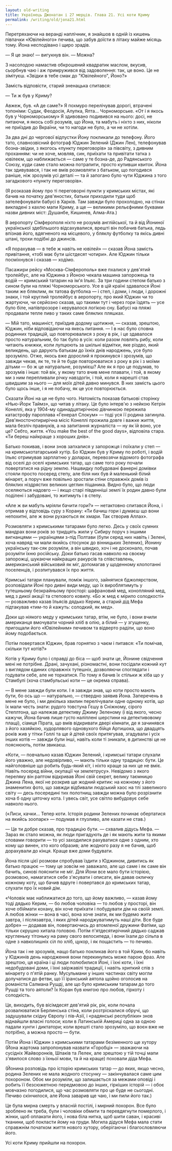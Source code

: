 ```yaml
---
layout: old-writing
title: Українець Джонатан і 27 мерців. Глава 21. Усі коти Криму
permalink: /writing/old/jona21.html
---
```


Перетряхаючи на веранді наплічник, я знайшов в одній із кишень півпачки «Ювілейного» печива, що забув доїсти в літаку майже місяць тому. Йона несподівано і щиро зрадів.

— Я це знаю! — вигукнув він. — Можна?

З насолодою намастив обкрошений квадратик маслом, вкусив, сьорбнув чаю і аж примружився від задоволення: так, це воно. Це не зімітуєш. «Звідки в тебе смак до "Ювілейного", Йоно?»

Замість відповісти, старий зненацька спитався:

— Ти ж був у Криму?

Авжеж, був. «А де саме?» Я похмуро перелічував дорогі, втрачені топоніми: Судак, Феодосія, Алупка, Ялта... Чорноморське. «От і я якось був у Чорноморському» Я здивовано подивився на нього: досі, не питаючи, я якось собі розумів, що Йона, та мабуть і ніхто з них, ніколи не приїздив до Вкраїни, чи то нагоди не було, а чи не хотіли.

За два дні до чергової відпустки Йону покликали до телефону. Його тато, славнозвісний фотограф Юджин Зелений (Джин Лен), телефонував бозна-звідки, з якогось «пункту переговорів» за півсвіту, з дивним проханням: чи не хоче, мовляв, син, приїхати та привітати татка з ювілеєм, що наближається — саме у те бозна-де, до Радянського Союзу, куди саме стало можна потрапити, просто купивши квиток. Йона так здивувався, і так не вмів розмовляти з батьком, що погодився раніше, ніж зрозумів усі деталі — та й запогано було чути Юджина з того загадкового «пункту переговорів».

(Я розказав йому про ті переговорні пункти у кримських містах, які бачив на початку дев'яностих, батьки приходили туди щоб зателефонувати бабусі в Харків. Там завжди було прохолодно, на стінах викладені з кахлю мапи Криму, а ще — великими рельєфними буквами назви дивних міст: Душанбе, Кишинев, Алма-Ата.)

В аеропорту Сімферополя ніхто не розумів англійської, та й від Йониної української здебільшого відсахувалися, врешті він побачив батька, ледь впізнав його, вдягненого на місцевого, у бляклу футболку та якісь дивні штані, трохи подібні до джинсів.

«Я порахував — в тебе ж навіть не ювілей» — сказав Йона замість привітання, «тобі має бути шістдесят чотири». Але Юджин тільки посміхнувся і сказав — ходімо.

Пасажири рейсу «Москва-Сімферополь» вже пхалися у дев'ятий тролейбус, але на Юджина з Йоною чекала машина запорожець та водій — кримський татарин на ім'я Ільяс. За три години степом батько з сином були на пляжі Чорноморського. Усе в цій країні здавалося Йоні таким же бляклим, як татова футболка — і степ, і доми, і люди, і дорожні знаки, і той круглий тролейбус в аеропорту, про який Юджин чи то жартуючи, чи серйозно сказав, що такими тут і через гори їздять — усе було біле, напівпрозоре і керувалося логікою сну. Бабусі на пляжі продавали тепле пиво у таких саме бляклих пляшках.

— Мій тато, машиніст, приїздив додому щотижня, — сказав, зрештою, Юджин, ніби відповідаючи на якесь питання. — І в нас було сповна родинних традицій, що повторювалися з року в рік, і це здавалося просто натуральним, бо так було в усіх: коли разом ловлять рибу, коли читають книжки, коли лупцюють за шкільні відмітки, яке різдво, який великдень, що дарують батькам до їхніх днів народжень, усе було зрозуміло. Отже, якось вже дорослий я прокинувся і зрозумів, що завжди чекав, як те, те й те буде повторюватися з року в рік і з моїми дітьми — бо ж це натуральне, розумієш? Але як я про це подумав, то зрозумів і інше: той вік, у якому тато вчив мене плавати, і той, в якому ми з ним перепливали річку навздогін, і той, коли я нарешті став швидшим за нього — для моїх дітей давно минувся. В них замість цього було щось інше, і я не побачу, як це усе повторюється.

Сказати Йоні на це не було чого. Натомість показав батькові сторінку «Нью-Йорк Таймз», що читав у літаку. Це було інтерв'ю з нейкою Кетрін Конеллі, яка у 1904-му одинадцятирічною дівчинкою пережила катастрофу пароплава «Генерал Слокум» — тоді уся її родина загинула. Дев'яносточотирирічна місіс Конеллі прожила довге і важке життя, мала безліч правнуків, а на запитання журналіста — ну як їй воно, усе це? Себто, життя. «You make the best of the good days», відповіла стара. «Ти береш найкраще з хороших днів».

Батько покивав, і вони знов запхалися у запорожця і поїхали у степ — на кримськотатарський хутір. Бо Юджин був у Криму по роботі, і водій Ільяс отримував зарплатню у доларах, перевозячи відомого фотографа від оселі до оселі кримських татар, що саме того року почали повертатися на рідну землю. Нашвидку побудовані фанерні домівки стояли просто посеред степу, але біля них був й маленький білий мінарет, а поруч вже повільно зростали стіни справжніх домів із бляклих ніздрястих великих цеглин піщаника. Видно було, що люди оселяються надовго — і якщо старі південніші землі їх родин давно були поділені і забудовані, то житимуть і в степу.

«Але ж ви мабуть мріяли бачити гори?» — нетактовно спитався Йона, і отримав у відповідь суру з Корану: «Ти бачиш гори і думаєш що вони непохитні, але ж вони рухаються як хмари. Так створив Аллах».

Розмовляти з кримськими татарами було легко. Десь у своїх сумних мандрах вони років зо тридцять жили у Сибиру поруч з іншими вигнанцями — українцями з-під Полтави (були серед них навіть і Зелені, хоча навряд чи мали якийсь стосунок до вінницьких Зелених), Йонину українську так-сяк розуміли, а він швидко, хоч і не досконало, почав розуміти їхню російську. Доки батько гасав навколо на своєму запорожці, шукаючи найкращих ракурсів та співставлень, американський військовий як міг, допомагав у щоденному клопотанні поселенців, і розпитувався їх про життя.

Кримські татари планували, поміж іншого, зайнятися бджолярством, розповідали Йоні про дивні види меду, що їх вироблятимуть у тутешньому безкрайньому просторі: шафрановий мед, конопляний мед, мед з дикої акації та степового ковилу. «Бо ж мед є мірило солодкості» — розважливо казав Ільясів дядько Керим, а старий дід Мефа підтакував «тим-то й кажуть: солодкий, як мед».

Доки що ніякого меду у кримських татар, втім, не було, і вони вчили американця вмочувати чорний хліб в олію, а білий — у згущенку, пригощали його «Ювілейним» печивом та відверто раділи, що воно йому подобається.

Потім повертався Юджин, брав горнятко з чаєм і питався: «Ти помічав, скільки тут котів?»

Котів у Криму було і справді до біса — щоб знати це, Йонине свідчення мені не потрібне. Драні, зачухані, різномастні, вони посідали кожний кут з виглядом єдиних справжніх тутешніх, дозволяючи споглядати і годувати себе, але не торкатися. По тому я бачив їх стільки ж хіба що у Стамбулі (хоча стамбульські коти — це окрема справа).

— В мене завжди були коти. І я завжди знав, що коти просто мають бути, бо ось що — натурально, — ствердно заявив Йона. Заперечень в мене не було, і ми декілька хвилин перелічували одне одному котів, що їх мали честь знати: рудого товстуна Гєшу в Сніжному, сірого Степлтона, що належав детективу Джиму Зеленому (і від якого, чесно кажучи, Йона бачив лише густо наліплені шерстини на детективовому плащі), сіамця Пірата, що вмів відкривати двері кімнати, де я зачинявся з його хазяйкою, худорлявого одновухого бійця Артишока, що двадцять років жив у тітки Голлі та ще й дітей своїх притягував, згадували і усіх інших котів — завжди були інші, навіть коли ті зникали, в дитинстві це не пояснюють, потім звикаєш.

«Коти, — повчально казав Юджин Зелений, і кримські татари слухали його уважно, але недовірливо, — мають тільки одну традицію: бути. Це найголовніше що робить будь-який кіт, і ніхто краще за них це не вміє. Навіть посеред війни, окупації чи землетрусу». Невідомо з якого переляку він раптом відкривав Йоні свій секрет, велику таємницю Джина Лена, якої не розкрив ще жодний критик: на кожному з його знаменитих фото, що завжди відбивали людський хаос на тлі завеликого світу — десь посередині тих полотнищ завжди можна було розрізнити хоча б одну цяточку кота. І увесь світ, усе світло вибудовує себе навколо нього.

(«Лиси, качки... Тепер коти. Історія родини Зелених починає обертатися на якийсь зоопарк» — подумав я глузливо, але казати не став.)

— Це ти добре сказав, про традицію бути. — схвалив дідусь Мефа. — Зараз як стало можна, як люди пригадують де і як мають жити та якими словами говорити — то усі заходилися рахуватися одне з одним, хто кому що винен, хто кого образив; але жодного разу я не бачив, щоб дорахували до кінця. Краще вже доми будувати.

Йона після цієї розмови спробував їздити з Юджином, дивитись як батько працює — тому це зовсім не заважало, але що саме і як саме він бачить, синові пояснити не міг. Для Йони все мало бути історією, розмовою, намагатися себе з'ясувати і описати, він давав окличку кожному коту, що бачив вдруге і повертався до кримських татар, слухати про їх новий дім.

«Чоловік має наближатися до того, що йому важливо, — казав йому тоді дядько Керим, — бо любов чоловіка — то любов у просторі, він хоче обіймати кохану, він хоче приїхати і побудувати дім на своїй землі. А любов жінки — вона в часі, вона хоче знати, як ми будемо жити завтра, і післязавтра, і яких дітей народжуватимуть наші діти. Все буде добре» — додавав він, повертаючись до втомленої дружини Фатіми, що тільки скрушно хитала головою. Потім п'ятдесятирічний дядько саджав кругленьку тітоньку на раму свого велосипеда, і вони їхали до сільпа в одне з навколишніх сіл по хліб, цукор, і як пощастить — то печиво.

Йона так і не зрозумів, нащо батько покликав його в той Крим, бо навіть у Юджинів день народження вони перекинулись може парою фраз. Але зрештою, ця країна і ці люди полюбилися Йоні, і їхні коти, і їхні недобудовані доми, і їхні заіржавілі традиції, і навіть хрипкий спів з мінарету о п'ятій ранку. Мусульмани у інших частинах світу могли долучатися до фетви, що її іранський аятола щойно оголосив на романіста Салмана Рушді, але що було кримським татарам до того Рушді та того аятоли? Їх Коран був книгою про любов, гіркоту і солодкість.

Це, виходить, був вісімдесят дев'ятий рік, рік, коли почала розвалюватися Берлинська стіна, коли розтріскалися обручі, що задушували східну Європу і пів-Азії, і «радянські республіки» знов віднайшли власні голоси; коли в Латинській Америці одна за одною падали хунти і диктатори; коли врешті стало зрозуміло, що воєн вже не потрібно, а можна просто — бути.

Потім Йона і Юджин з кримськими татарами безіменного ще хутору (Йона жартома запропонував назвати «Горобці» — зважаючи на сусідніх Жайворонків, Шпаків та Лелек, але зрештою у тій точці мапи з'явилося слово з їхньої мови, та й на краще) поховали діда Мефа.

(Йонина розповідь про історію кримських татар — до яких, якщо чесно, родина Зелених не мала жодного стосунку — закінчувалася саме цим похороном. Обоє ми розуміли, що залишається за межами оповіді і робить її безсюжетною передмовою до інших, гіркіших історій — і обоє мовчазно погодилися, що час розмовляти про це буде не сьогодні. Печиво скінчилося, але Йона заварив ще чаю, і ми пили його так.)

Це була мирна смерть у власній постілі, і мирний похорон. Все було зроблено як треба, були і чоловіки обмити та перевдягнути померлого, і жінки, щоб оплакати його, і нова біла нитка, щоб шити саван, і красиві тканини, щоб покласти йому на груди. Могила дідуся Мефа мала стати справжнім початком життя нового хутору, оберігаючи і благословляючи його.

Усі коти Криму прийшли на похорон.
